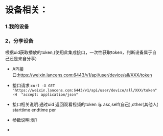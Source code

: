# 设备相关：

### 1.我的设备

### 2，分享设备

根据uid获取播放的token,\(使用此集成接口，一次性获取token，判断设备属于自己还是来自分享\)

* API接口:https://weixin.lancens.com:6443/v1/api/user/device/all/XXX/token

* 接口请求:`curl -X GET "https://weixin.lancens.com:6443/v1/api/user/device/all/XXX/token" -H  "accept: application/json"`

* 接口相关说明:通过uid 返回观看视频的token 与 asc,self\(自己\),other\(其他人\) starttime endtime per
* 参数说明:表1
* 


